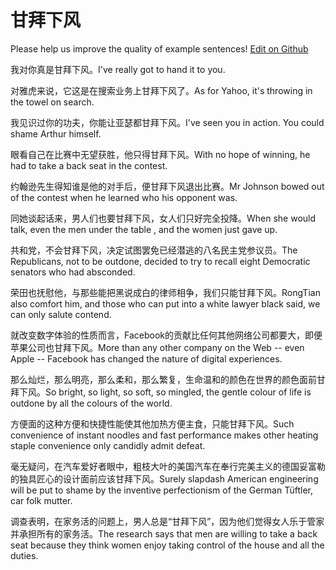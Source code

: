 # 甘拜下风

Please help us improve the quality of example sentences! [Edit on Github](https://github.com/jiyushe/jiyu-example-sentence-source/blob/main/chinese/ganbaixiafeng.md)

<p><span class="chinese">我对你真是甘拜下风。</span><span class="english">I've really got to hand it to you.</span></p>

<p><span class="chinese">对雅虎来说，它这是在搜索业务上甘拜下风了。</span><span class="english">As for Yahoo, it's throwing in the towel on search.</span></p>

<p><span class="chinese">我见识过你的功夫，你能让亚瑟都甘拜下风。</span><span class="english">I've seen you in action. You could shame Arthur himself.</span></p>

<p><span class="chinese">眼看自己在比赛中无望获胜，他只得甘拜下风。</span><span class="english">With no hope of winning, he had to take a back seat in the contest.</span></p>

<p><span class="chinese">约翰逊先生得知谁是他的对手后，便甘拜下风退出比赛。</span><span class="english">Mr Johnson bowed out of the contest when he learned who his opponent was.</span></p>

<p><span class="chinese">同她谈起话来，男人们也要甘拜下风，女人们只好完全投降。</span><span class="english">When she would talk, even the men under the table , and the women just gave up.</span></p>

<p><span class="chinese">共和党，不会甘拜下风，决定试图罢免已经潜逃的八名民主党参议员。</span><span class="english">The Republicans, not to be outdone, decided to try to recall eight Democratic senators who had absconded.</span></p>

<p><span class="chinese">荣田也抚慰他，与那些能把黑说成白的律师相争，我们只能甘拜下风。</span><span class="english">RongTian also comfort him, and those who can put into a white lawyer black said, we can only salute contend.</span></p>

<p><span class="chinese">就改变数字体验的性质而言，Facebook的贡献比任何其他网络公司都要大，即便苹果公司也甘拜下风。</span><span class="english">More than any other company on the Web -- even Apple -- Facebook has changed the nature of digital experiences.</span></p>

<p><span class="chinese">那么灿烂，那么明亮，那么柔和，那么繁复，生命温和的颜色在世界的颜色面前甘拜下风。</span><span class="english">So bright, so light, so soft, so mingled, the gentle colour of life is outdone by all the colours of the world.</span></p>

<p><span class="chinese">方便面的这种方便和快捷性能使其他加热方便主食，只能甘拜下风。</span><span class="english">Such convenience of instant noodles and fast performance makes other heating staple convenience only candidly admit defeat.</span></p>

<p><span class="chinese">毫无疑问，在汽车爱好者眼中，粗枝大叶的美国汽车在奉行完美主义的德国妥富勒的独具匠心的设计面前应该甘拜下风。</span><span class="english">Surely slapdash American engineering will be put to shame  by the inventive perfectionism of the German Tüftler, car folk mutter.</span></p>

<p><span class="chinese">调查表明，在家务活的问题上，男人总是“甘拜下风”，因为他们觉得女人乐于管家并承担所有的家务活。</span><span class="english">The research says that men are willing to take a back seat because they think women enjoy taking control of the house and all the duties.</span></p>

